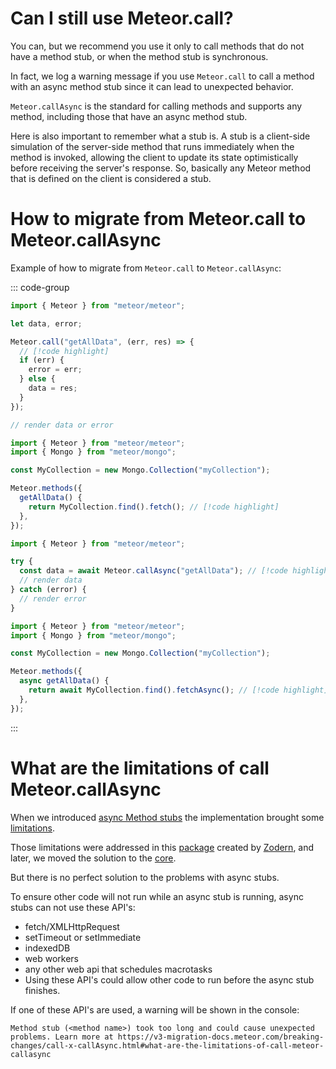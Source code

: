 # Can I still use Meteor.call?

You can, but we recommend you use it only to call methods that do not have a method stub, or when the method stub is synchronous.

In fact, we log a warning message if you use `Meteor.call` to call a method with an async method stub since it can lead to unexpected behavior.

`Meteor.callAsync` is the standard for calling methods and supports any method, including those that have an async method stub.

Here is also important to remember what a stub is. A stub is a client-side simulation of the server-side method that runs immediately when the method is invoked, allowing the client to update its state optimistically before receiving the server's response. So, basically any Meteor method that is defined on the client is considered a stub.

# How to migrate from Meteor.call to Meteor.callAsync

Example of how to migrate from `Meteor.call` to `Meteor.callAsync`:

::: code-group

```js [v2-client.jsx]
import { Meteor } from "meteor/meteor";

let data, error;

Meteor.call("getAllData", (err, res) => {
  // [!code highlight]
  if (err) {
    error = err;
  } else {
    data = res;
  }
});

// render data or error
```

```js [v2-server.js]
import { Meteor } from "meteor/meteor";
import { Mongo } from "meteor/mongo";

const MyCollection = new Mongo.Collection("myCollection");

Meteor.methods({
  getAllData() {
    return MyCollection.find().fetch(); // [!code highlight]
  },
});
```

```js [v3-client.jsx]
import { Meteor } from "meteor/meteor";

try {
  const data = await Meteor.callAsync("getAllData"); // [!code highlight]
  // render data
} catch (error) {
  // render error
}
```

```js [v3-server.js]
import { Meteor } from "meteor/meteor";
import { Mongo } from "meteor/mongo";

const MyCollection = new Mongo.Collection("myCollection");

Meteor.methods({
  async getAllData() {
    return await MyCollection.find().fetchAsync(); // [!code highlight]
  },
});
```

:::

# What are the limitations of call Meteor.callAsync

When we introduced [async Method stubs](https://guide.meteor.com/2.8-migration.html#callasync) the implementation brought some [limitations](https://github.com/zodern/fix-async-stubs#:~:text=Specifically%2C%20while%20an,used%20in%20stubs).

Those limitations were addressed in this [package](https://github.com/zodern/fix-async-stubs/) created by [Zodern](https://github.com/zodern), and later, we moved the solution to the [core](https://github.com/meteor/meteor/blob/ecdfd3c610fbe5334eee024702fe0c354944f58b/packages/ddp-client/client/queueStubsHelpers.js). 

But there is no perfect solution to the problems with async stubs.

To ensure other code will not run while an async stub is running, async stubs can not use these API's:

- fetch/XMLHttpRequest
- setTimeout or setImmediate
- indexedDB
- web workers
- any other web api that schedules macrotasks
- Using these API's could allow other code to run before the async stub finishes.

If one of these API's are used, a warning will be shown in the console:

```
Method stub (<method name>) took too long and could cause unexpected problems. Learn more at https://v3-migration-docs.meteor.com/breaking-changes/call-x-callAsync.html#what-are-the-limitations-of-call-meteor-callasync
```
